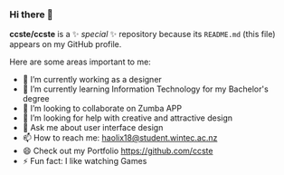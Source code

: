 ### Hi there 👋

**ccste/ccste** is a ✨ _special_ ✨ repository because its `README.md` (this file) appears on my GitHub profile.

Here are some areas important to me:

- 🔭 I’m currently working as a designer
- 🌱 I’m currently learning Information Technology for my Bachelor's degree
- 👯 I’m looking to collaborate on Zumba APP
- 🤔 I’m looking for help with creative and attractive design
- 💬 Ask me about user interface design
- 📫 How to reach me: haolix18@student.wintec.ac.nz
- 😄 Check out my Portfolio https://github.com/ccste
- ⚡ Fun fact: I like watching Games
